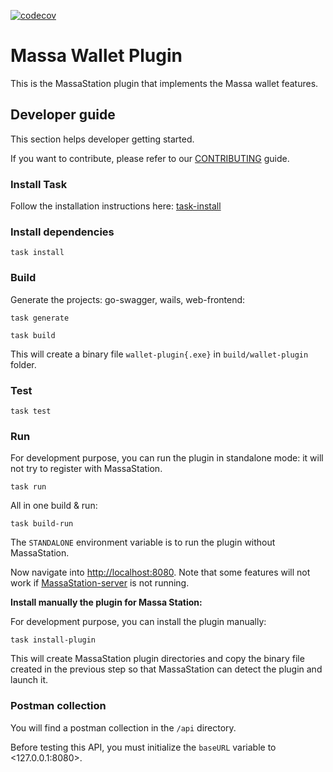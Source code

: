 [![codecov](https://codecov.io/gh/massalabs/station-massa-wallet/branch/main/graph/badge.svg?token=RZ6AN1ISEA)](https://codecov.io/gh/massalabs/station-massa-wallet)

# Massa Wallet Plugin

This is the MassaStation plugin that implements the Massa wallet features.

## Developer guide

This section helps developer getting started.

If you want to contribute, please refer to our [CONTRIBUTING](CONTRIBUTING.md) guide.

### Install Task
Follow the installation instructions here:
[task-install](https://taskfile.dev/installation/)

### Install dependencies

```shell
task install
```

### Build

Generate the projects: go-swagger, wails, web-frontend:

```shell
task generate
```

```shell
task build
```

This will create a binary file `wallet-plugin{.exe}` in `build/wallet-plugin` folder.


### Test

```shell
task test
```

### Run

For development purpose, you can run the plugin in standalone mode: it will not try to register with MassaStation.

```shell
task run
```

All in one build & run:
```shell
task build-run
```

The `STANDALONE` environment variable is to run the plugin without MassaStation.

Now navigate into <http://localhost:8080>. Note that some features will not work if
[MassaStation-server](https://github.com/massalabs/thyra) is not running.

**Install manually the plugin for Massa Station:**

For development purpose, you can install the plugin manually:

```shell
task install-plugin
```

This will create MassaStation plugin directories and copy the binary file created in the previous step so that
MassaStation can detect the plugin and launch it.

### Postman collection

You will find a postman collection in the `/api` directory.

Before testing this API, you must initialize the `baseURL` variable to <127.0.0.1:8080>.
